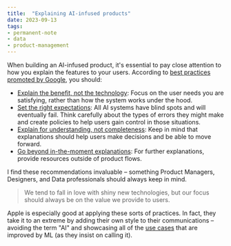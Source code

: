 ```yaml
---
title:  "Explaining AI-infused products"
date: 2023-09-13
tags: 
- permanent-note
- data
- product-management
---
```


When building an AI-infused product, it's essential to pay close attention to how you explain the features to your users. According to [best practices promoted by Google](https://pair.withgoogle.com/guidebook/patterns), you should:

- [Explain the benefit, not the technology](https://pair.withgoogle.com/guidebook/patterns#explain-the-benefit): Focus on the user needs you are satisfying, rather than how the system works under the hood.
- [Set the right expectations](https://pair.withgoogle.com/guidebook/patterns/how-do-i-explain-my-ai-system): All AI systems have blind spots and will eventually fail. Think carefully about the types of errors they might make and create policies to help users gain control in those situations.
- [Explain for understanding, not completeness](https://pair.withgoogle.com/guidebook/patterns#explain-the-benefit): Keep in mind that explanations should help users make decisions and be able to move forward.
- [Go beyond in-the-moment explanations](https://pair.withgoogle.com/guidebook/patterns/how-do-i-explain-my-ai-system#go-beyond-in-the-moment-explanations): For further explanations, provide resources outside of product flows.

I find these recommendations invaluable – something Product Managers, Designers, and Data professionals should always keep in mind.

> We tend to fall in love with shiny new technologies, but our focus should always be on the value we provide to users.

Apple is especially good at applying these sorts of practices. In fact, they take it to an extreme by adding their own style to their communications – avoiding the term "AI" and showcasing all of the [use cases](https://www.linkedin.com/feed/update/urn:li:activity:7107431050422734848) that are improved by ML (as they insist on calling it).




